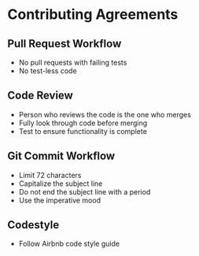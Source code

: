 # Contributing Agreements

## Pull Request Workflow
* No pull requests with failing tests
* No test-less code

## Code Review
* Person who reviews the code is the one who merges
* Fully look through code before merging
* Test to ensure functionality is complete

## Git Commit Workflow
* Limit 72 characters
* Capitalize the subject line
* Do not end the subject line with a period
* Use the imperative mood

## Codestyle
* Follow Airbnb code style guide


